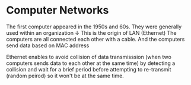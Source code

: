 # Computer Networks #

The first computer appeared in the 1950s and 60s.
They were generally used within an organization 
↓
This is the origin of LAN (Ethernet)
The computers are all connected each other with a cable. 
And the computers send data based on MAC address

Ethernet enables to avoid collision of data transmisssion
(when two computers sends data to each other at the same time)
by detecting a collision and wait for a brief period before attempting to re-transmit 
(random peirod) so it won't be at the same time.

